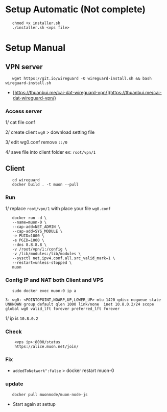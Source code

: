 <!-- # muon-node -->
# Setup Automatic (Not complete)
       
       chmod +x installer.sh
       ./installer.sh <vps file> 

       

# Setup Manual

## VPN server

       wget https://git.io/wireguard -O wireguard-install.sh && bash wireguard-install.sh
       
- [https://thuanbui.me/cai-dat-wireguard-vpn/](https://thuanbui.me/cai-dat-wireguard-vpn/)
### Access server
1/ cat file conf

2/ create client `wg0` > download setting file  

3/ edit wg0.conf remove `::/0`     

4/ save file into client folder ex: `root/vpn/1`

## Client

       cd wireguard
       docker build . -t muon --pull
### Run
1/ replace `root/vpn/1` with place your file `wg0.conf`

       docker run -d \
       --name=muon-0 \
       --cap-add=NET_ADMIN \
       --cap-add=SYS_MODULE \
       -e PUID=1000 \
       -e PGID=1000 \
       --dns 8.8.8.8 \
       -v /root/vpn/1:/config \
       -v /lib/modules:/lib/modules \
       --sysctl net.ipv4.conf.all.src_valid_mark=1 \
       --restart=unless-stopped \
       muon
        
### Config IP and NAT both Client and VPS

       sudo docker exec muon-0 ip a

`3: wg0: <POINTOPOINT,NOARP,UP,LOWER_UP> mtu 1420 qdisc noqueue state UNKNOWN group default qlen 1000
link/none 
inet 10.8.0.2/24 scope global wg0
valid_lft forever preferred_lft forever`

1/ ip is `10.8.0.2`

### Check 
        <vps ip>:8000/status
        https://alice.muon.net/join/

### Fix 
* `addedToNetwork":false` > docker restart muon-0

### update 
       docker pull muonnode/muon-node-js
- Start again at settup
